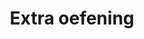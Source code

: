 ---
layout: template
title: Extra oefening
url: /html/extra oefening
collection: [html, extra_oefeningen]
---